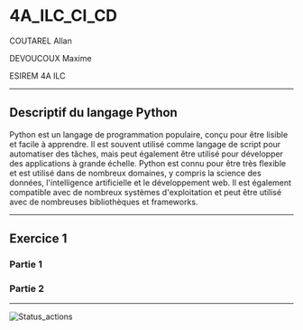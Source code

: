 # 4A_ILC_CI_CD

COUTAREL Allan

DEVOUCOUX Maxime

ESIREM 4A ILC 

----

## Descriptif du langage Python

Python est un langage de programmation populaire, conçu pour être lisible et facile à apprendre. Il est souvent utilisé comme langage de script pour automatiser des tâches, mais peut également être utilisé pour développer des applications à grande échelle. Python est connu pour être très flexible et est utilisé dans de nombreux domaines, y compris la science des données, l'intelligence artificielle et le développement web. Il est également compatible avec de nombreux systèmes d'exploitation et peut être utilisé avec de nombreuses bibliothèques et frameworks.

----

## Exercice 1
### Partie 1

### Partie 2

----

![Status_actions](https://www.lamborghini.com/sites/it-en/files/DAM/lamborghini/masterpieces/huracan_performante/over/huracan_performante_over_rev_02_m.JPG)

